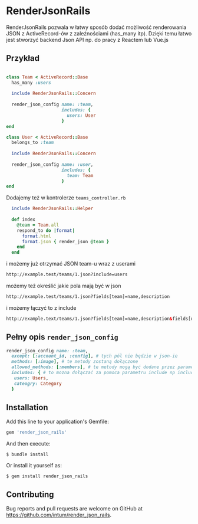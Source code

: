 # RenderJsonRails

RenderJsonRails pozwala w łatwy sposób dodać możliwość renderowania JSON z ActiveRecord-ów z zależnościami (has_many itp).
Dzięki temu łatwo jest stworzyć backend Json API np. do pracy z Reactem lub Vue.js

## Przykład

```ruby

class Team < ActiveRecord::Base
  has_many :users
  
  include RenderJsonRails::Concern
  
  render_json_config name: :team,
                     includes: {
                       users: User
                     }
end

class User < ActiveRecord::Base
  belongs_to :team
  
  include RenderJsonRails::Concern
  
  render_json_config name: :user,
                     includes: {
                       team: Team
                     }
end
```

Dodajemy też w kontrolerze ```teams_controller.rb```

```ruby
  include RenderJsonRails::Helper
  
  def index
    @team = Team.all
    respond_to do |format|
      format.html
      format.json { render_json @team }
    end
  end
```  
  
i możemy już otrzymać JSON team-u wraz z userami

```html
http://example.test/teams/1.json?include=users
```

możemy też określić jakie pola mają być w json

```html
http://example.test/teams/1.json?fields[team]=name,description
```

i możemy łączyć to z include

```html
http://example.text/teams/1.json?fields[team]=name,description&fields[user]=email,name&include=users
```

## Pełny opis ```render_json_config```

```ruby
render_json_config name: :team, 
  except: [:account_id, :config], # tych pól nie będzie w json-ie
  methods: [:image], # te metody zostaną dołączone 
  allowed_methods: [:members], # te metody mogą być dodane przez parametr fileds np: fields[team]=id,members
  includes: { # to mozna dołączać za pomoca parametru include np include=users,category
   users: Users,
   cateogry: Category
  }
```

## Installation

Add this line to your application's Gemfile:

```ruby
gem 'render_json_rails'
```

And then execute:

    $ bundle install

Or install it yourself as:

    $ gem install render_json_rails

## Contributing

Bug reports and pull requests are welcome on GitHub at https://github.com/intum/render_json_rails.


